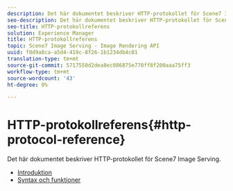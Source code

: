 ```yaml
---
description: Det här dokumentet beskriver HTTP-protokollet för Scene7 Image Serving.
seo-description: Det här dokumentet beskriver HTTP-protokollet för Scene7 Image Serving.
seo-title: HTTP-protokollreferens
solution: Experience Manager
title: HTTP-protokollreferens
topic: Scene7 Image Serving - Image Rendering API
uuid: f0d9a8ca-a5d4-419c-8f26-1b1234db4c01
translation-type: tm+mt
source-git-commit: 5717550d2dea8ec086875e770ff8f200aaa75ff3
workflow-type: tm+mt
source-wordcount: '43'
ht-degree: 0%

---
```



# HTTP-protokollreferens{#http-protocol-reference}

Det här dokumentet beskriver HTTP-protokollet för Scene7 Image Serving.

* [Introduktion](/help/aem-is-ir-api/is-api/http-ref/image-serving-api-ref/c-http-protocol-reference/c-introduction/c-introduction.md)
* [Syntax och funktioner](/help/aem-is-ir-api/is-api/http-ref/image-serving-api-ref/c-http-protocol-reference/c-syntax-and-features/c-syntax-and-features.md)
